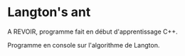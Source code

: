 # Langton's ant

A REVOIR, programme fait en début d'apprentissage C++.

Programme en console sur l'algorithme de Langton.
